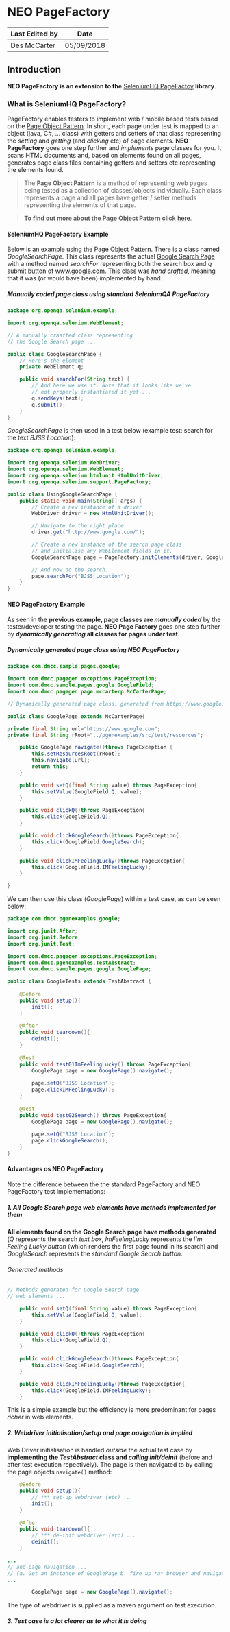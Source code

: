# NEO PageFactory

|Last Edited by|Date|
|---|---|
|Des McCarter|05/09/2018|

## Introduction

**NEO PageFactory is an extension to the** [SeleniumHQ PageFactoy](https://github.com/SeleniumHQ/selenium/wiki/PageFactory) **library**. 

### What is SeleniumHQ PageFactory?

PageFactory enables testers to implement web / mobile based tests based on the [Page Object Pattern](http://toolsqa.com/selenium-cucumber-framework/page-object-design-pattern-with-selenium-pagefactory-in-cucumber/). In short, each page under test is mapped to an object (java, C#, ... class) with getters and setters of that class representing the *setting* and *getting* (and *clicking* etc) of page elements. **NEO PageFactory** goes one step further and *implements* page classes for you. It scans HTML documents and, based on elements found on all pages, generates page class files containing getters and setters etc representing the elements found.

> The **Page Object Pattern** is a method of representing web pages being tested as a collection of classes/objects individually. Each class represents a page and all pages have getter / setter methods representing the elements of that page.  

> **To find out more about the Page Object Pattern click** [here](http://toolsqa.com/selenium-cucumber-framework/page-object-design-pattern-with-selenium-pagefactory-in-cucumber/).

#### SeleniumHQ PageFactory Example

Below is an example using the Page Object Pattern. There is a class named *GoogleSearchPage*. This class represents the actual [Google Search Page](https://wwww.google.com) with a method named *searchFor* representing both the search box and *q* submit button of www.google.com. This class was *hand crafted*, meaning that it was (or would have been) implemented by hand.

##### Manually coded page class using standard SeleniumQA PageFactory

```java
package org.openqa.selenium.example;

import org.openqa.selenium.WebElement;

// A manually crasfted class representing
// the Google Search page ...

public class GoogleSearchPage {
    // Here's the element
    private WebElement q;

    public void searchFor(String text) {
        // And here we use it. Note that it looks like we've
        // not properly instantiated it yet....
        q.sendKeys(text);
        q.submit();
    }
}
```

*GoogleSearchPage* is then used in a test below (example test: search for the text *BJSS Location*):


```java
package org.openqa.selenium.example;

import org.openqa.selenium.WebDriver;
import org.openqa.selenium.WebElement;
import org.openqa.selenium.htmlunit.HtmlUnitDriver;
import org.openqa.selenium.support.PageFactory;

public class UsingGoogleSearchPage {
    public static void main(String[] args) {
        // Create a new instance of a driver
        WebDriver driver = new HtmlUnitDriver();

        // Navigate to the right place
        driver.get("http://www.google.com/");

        // Create a new instance of the search page class
        // and initialise any WebElement fields in it.
        GoogleSearchPage page = PageFactory.initElements(driver, GoogleSearchPage.class);

        // And now do the search.
        page.searchFor("BJSS Location");
    }
}
```

#### NEO PageFactory Example

As seen in the **previous example, page classes are *manually coded*** by the tester/developer testing the page. **NEO Page Factory** goes one step further by ***dynamically generating* all classes for pages under test**.

##### Dynamically generated page class using NEO PageFactory

```java
package com.dmcc.sample.pages.google;

import com.dmcc.pagegen.exceptions.PageException;
import com.dmcc.sample.pages.google.GoogleField;
import com.dmcc.pagegen.page.mccarterp.McCarterPage;

// Dynamically generated page class: generated from https://www.google.com ...

public class GooglePage extends McCarterPage{

private final String url="https://www.google.com";
private final String rRoot="../pgenexamples/src/test/resources";

	public GooglePage navigate()throws PageException {
		this.setResourcesRoot(rRoot);
		this.navigate(url);
		return this;
	}

	public void setQ(final String value) throws PageException{
		this.setValue(GoogleField.Q, value);
	}

	public void clickQ()throws PageException{
		this.click(GoogleField.Q);
	}

	public void clickGoogleSearch()throws PageException{
		this.click(GoogleField.GoogleSearch);
	}

	public void clickIMFeelingLucky()throws PageException{
		this.click(GoogleField.IMFeelingLucky);
	}

}
```

We can then use this class (*GooglePage*) within a test case, as can be seen below:

```java
package com.dmcc.pgenexamples.google;

import org.junit.After;
import org.junit.Before;
import org.junit.Test;

import com.dmcc.pagegen.exceptions.PageException;
import com.dmcc.pgenexamples.TestAbstract;
import com.dmcc.sample.pages.google.GooglePage;

public class GoogleTests extends TestAbstract {
	
	@Before
	public void setup(){
		init();
	}
	
	@After
	public void teardown(){
		deinit();
	}
	
	@Test
	public void test01ImFeelingLucky() throws PageException{
		GooglePage page = new GooglePage().navigate();
		
		page.setQ("BJSS Location");
		page.clickIMFeelingLucky();
	}
	
	@Test
	public void test02Search() throws PageException{
		GooglePage page = new GooglePage().navigate();
		
		page.setQ("BJSS Location");
		page.clickGoogleSearch();
	}
}
```

#### Advantages os NEO PageFactory

Note the difference between the the standard PageFactory and NEO PageFactory test implementations:

##### 1. All Google Search page web elements have methods implemented for them

**All elements found on the Google Search page have methods generated** (*Q* represents the search *text box*, *ImFeelingLucky* represents the *I'm Feeling Lucky button* (which renders the first page found in its search) and *GoogleSearch* represents the *standard Google Search button*.

###### Generated methods

```java
// Methods generated for Google Search page
// web elements ...

	public void setQ(final String value) throws PageException{
		this.setValue(GoogleField.Q, value);
	}

	public void clickQ()throws PageException{
		this.click(GoogleField.Q);
	}

	public void clickGoogleSearch()throws PageException{
		this.click(GoogleField.GoogleSearch);
	}

	public void clickIMFeelingLucky()throws PageException{
		this.click(GoogleField.IMFeelingLucky);
	}
```

This is a simple example but the efficiency is more predominant for pages *richer* in web elements.

##### 2. Webdriver initialisation/setup and page navigation is implied

Web Driver initialisation is handled *outside* the actual test case by **implementing the *TestAbstract* class and *calling init/deinit*** (before and after test execution repectively). The page is then navigated to by calling the page objects `navigate()` method:


```java
	@Before
	public void setup(){
		// *** set-up webdriver (etc) ...
		init();
	}
	
	@After
	public void teardown(){
		// *** de-init webdriver (etc) ...
		deinit();
	}

...
// and page navigation ...
// (a. Get an instance of GooglePage b. fire up *a* browser and navigate to it ...)
...

		GooglePage page = new GooglePage().navigate();
```

The type of webdriver is supplied as a maven argument on test execution.

##### 3. Test case is a lot clearer as to what it is doing


